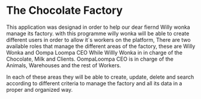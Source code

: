 # The Chocolate Factory
This application was designad in order to help our dear fiernd Willy wonka manage its factory. 
with this programme willy wonka will be able to create different users in order to allow it´s workers on the platform,
There are two available roles that manage the different areas of the factory, these are Willy Wonka and Oompa Loompa CEO
While Willly Wonka in in charge of the Chocolate, Milk and Clients.
OompaLoompa CEO is in charge of the Animals, Warehouses and the rest of Workers.

In each of these areas they will be able to create, update, delete and search according to different criteria to manage
the factory and all its data in a proper and organized way.


